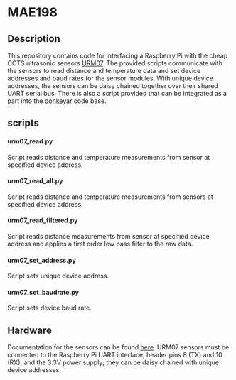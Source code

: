# MAE198
## Description
This repository contains code for interfacing a Raspberry Pi with the cheap COTS ultrasonic sensors [URM07](https://www.dfrobot.com/wiki/index.php/URM07-UART_Ultrasonic_Sensor_SKU:_SEN0153). The provided scripts communicate with the sensors to read distance and temperature data and set device addresses and baud rates for the sensor modules. With unique device addresses, the sensors can be daisy chained together over their shared UART serial bus. There is also a script provided that can be integrated as a part into the [donkeyar](http://docs.donkeycar.com/) code base.
## scripts
#### urm07_read.py
Script reads distance and temperature measurements from sensor at specified device address.
#### urm07_read_all.py
Script reads distance and temperature measurements from sensors at specified device address.
#### urm07_read_filtered.py
Script reads distance measurements from sensor at specified device address and applies a first order low pass filter to the raw data.
#### urm07_set_address.py
Script sets unique device address.
#### urm07_set_baudrate.py
Script sets device baud rate.
## Hardware
Documentation for the sensors can be found [here](https://www.dfrobot.com/wiki/index.php/URM07-UART_Ultrasonic_Sensor_SKU:_SEN0153).
URM07 sensors must be connected to the Raspberry Pi UART interface, header pins 8 (TX) and 10 (RX), and the 3.3V power supply; they can be daisy chained with unique device addresses.
